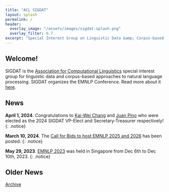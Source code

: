 ```yaml
---
title: "ACL SIGDAT"
layout: splash
permalink: /
header:
  overlay_image: "/assets/images/sigdat-splash.png"
  overlay_filter: 0.7
excerpt: "Special Interest Group on Linguistic Data &amp; Corpus-based Approaches to Natural Language Processing<br/><br/>Organizer of EMNLP"
---
```


## Welcome&#33;

SIGDAT is the [Association for Computational Linguistics](https://aclweb.org) special interest group for linguistic data and corpus-based approaches to natural language processing. SIGDAT organizes the EMNLP Conference. Read more about it [here](/about).

## News

**April 1, 2024**. Congratulations to [Kai-Wei Chang](https://web.cs.ucla.edu/~kwchang/) and [Juan Pino](https://ai.meta.com/people/776668760684735/juan-pino/) who were elected as the 2024 SIGDAT VP-Elect and Secretary-Treasurer respectively!
{: .notice}

**March 10, 2024**. The [Call for Bids to host EMNLP 2025 and 2026](/calls/bids2025) has been posted.
{: .notice}

**May 29, 2023**. [EMNLP 2023](https://2023.emnlp.org) was held in Singapore from Dec 6th to Dec 10th, 2023.
{: .notice}

## Older News

[Archive](/archive)
